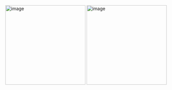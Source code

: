 
<img height="250" alt="image" src="https://github.com/user-attachments/assets/bbbdf0a6-1a59-41d5-b3bd-f7038a287fc2" />
<img  height="250" alt="image" src="https://github.com/user-attachments/assets/eb1bdd0c-144f-494a-b06a-a933bd836656" />




